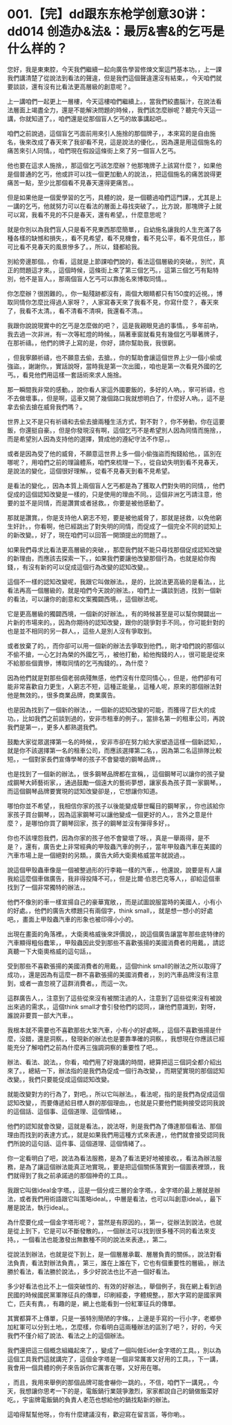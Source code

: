 # 001.【完】dd跟东东枪学创意30讲：dd014 创造办&法&：最厉&害&的乞丐是什么样的？ 

您好，我是東東腔，今天我們繼續一起向廣告學習修煉文案這門基本功。，上一課我們講清楚了從說法到看法的聲違，但是我們這個聲違還沒有結束。，今天咱們就要談談，還有沒有比看法更高層級的創意呢？。

上一講咱們一起更上一層樓，今天這樓咱們繼續上。，當我們絞盡腦汁，在說法看法層面上竭盡全力，還是不能解決問題的時候，，我們該怎麼辦呢？聽完今天這一講，你就知道了。，咱們還是從那個盲人乞丐的故事講起吧。。

咱們之前說過，這個盲乞丐面前用來引人施捨的那個牌子，，本來寫的是自由施名，後來改成了春天來了我卻看不見，這是說法的優化。，因為還是用這個施名的痛苦來引人同情。，咱們現在假設這條街上來了另一個盲人乞丐。

他也要在這求人施捨，，那這個乞丐該怎麼辦？他那塊牌子上該寫什麼？，如果他是個普通的乞丐，他或許可以找一個更加動人的說法，，把這個施名的痛苦說得更痛苦一點，至少比那個看不見春天還得更痛苦。。

但是如果他是一個愛學習的乞丐，具體的說，是一個聽過咱們這門課，，尤其是上一講的乞丐，他就努力可以在看法的層面上尋找突破了。，比方說，那塊牌子上就可以寫，我看不見的不只是春天，還有希望。，什麼意思呢？

就是你別以為我們盲人只是看不見東西那麼簡單，，自幼施名讓我的人生充滿了各種各樣的缺憾和損失，，看不見希望，看不見機會，看不見公平，看不見信任，，那可比看不見春天的風景慘多了。，所以，錢都給我。

別給旁邊那個。，你看，這就是上節課咱們說的，看法這個層級的突破。，別忙，真正的問題這才來。，這個時候，這條街上來了第三個乞丐。，這第三個乞丐有點特別，他不是盲人。，那兩個盲人乞丐可以靠施名來博取同情。。

你怎麼辦？很困難的。，你一點殘跡都沒有，兩個大眼睛都只有150度的近視。，博取同情你怎麼比得過人家呀？，人家寫春天來了我看不見，你寫什麼？，春天來了，我看不太清。，看不清看不清唄，我還看不清。。

我跟你說說現實中的乞丐是怎麼做的吧？，這是我親眼見過的事情。，多年前吶，我去過一次非洲，有一次等紅燈的時候。，隔著車窗就看見有幾個乞丐舉著牌子，在那祈禱。，他們的牌子上寫的是，你好，請你幫助我，我很窮。

，但我寧願祈禱，也不願意去偷，去搶。，你的幫助會讓這個世界上少一個小偷或強盜。，謝謝你。，實話說呀，當時我是第一次出國，，咱也是第一次看見外國的乞丐。，看見他們用這樣一套話術來求人施捨。

那一瞬間我非常的感動。，說你看人家這外國要飯的，多好的人吶。，寧可祈禱，也不去做壞事。，但是啊，這車又開了幾個路口我就想明白了，什麼好人吶。，這不是拿去偷去搶在威脅我們嗎？。

世界上又不是只有祈禱和去偷去搶兩種生活方式，對不對？，你不勞動，你在這要飯，你還挺自豪。，但是你發現沒有啊，這個乞丐不是希望別人因為同情而施捨，，而是希望別人因為支持他的選擇，贊成他的遵紀守法不作惡，。

或者是因為受了他的威脅，不願意這世界上多一個小偷強盜而掏錢給他。，區別在哪呢？，用咱們之前的理論體系，咱們來梳理一下。，從自幼失明到看不見春天，是說法的變化，這個很好理解。，從看不見春天到看不見希望。

是看法的變化。，因為本質上兩個盲人乞丐都是為了獲取人們對失明的同情，，他們促成的這個認知改變是一樣的，只是使用的理由不同。，這個非洲乞丐請注意，他要的並不是同情，而是讚賞或者拯救。，你要是被他感動了。

那就是讚賞。，你是支持他人窮志不短，要是被他威脅了，那就是拯救，以免他窮生奸計。，你看啊，他已經跳出了對失明的同情，而促成了一個完全不同的認知上的新改變。，好了，現在咱們可以回答一開頭提出的問題了。。

如果我們尋求比看法更高層級的突破，，那麼我們就不能只尋找那個促成認知改變的新理由，而應該去探索一下。，如果我們要讓他改變那個行為，也就是給你掏錢，，有沒有新的可以促成這個行為改變的認知改變。。

這個不一樣的認知改變呢，我跟它叫做辦法。，是的，比說法更高級的是看法。，比看法再高一個層級的，就是咱們今天說的辦法。，咱們上一講談到過，找到一個新的看法，可以讓你的創意和文案獨闢西境。，這個辦法呢。

它是更高層級的獨闢西境，一個新的好辦法。，有的時候甚至是可以幫你開闢出一片新的市場來的。，因為你期待的認知改變，跟你的競爭對手不同。，你可能針對的也是並不相同的另一群人。，這些人是別人沒有爭取到。

或者放棄了的。，而你卻可以用一個新的辦法去爭取到他們。，剛才咱們說的那個以不偷不搶，一心乞討為榮的外國乞丐，，被他打動，給他掏錢的人，，很可能是從來不給那些個賣慘，博取同情的乞丐掏錢的。，為什麼？

因為他們就是對那些個老弱病殘無感，他們沒有什麼同情心。，但是，他們卻有可能非常喜歡自力更生，人窮志不短，這種正能量。，這種人呢，原來的那個辦法對他是無效的。，很多商業品牌，商業廣告。

也是因為找到了一個新的辦法，，一個新的認知改變的可能，而獲得了巨大的成功。，比如我們之前談到過的，安非市租車的例子。，當排名第一的租車公司，再說我們是第一，，更多人都熟選我們。

鼓勵大家從眾選擇第一名的時候，，安非市卻在努力給大家塑造這樣一個新認知，，就是你不該選擇第一名的租車公司，而應該選擇第二名，，因為第二名這排隊比較短。，一個對家長們宣傳學琴的孩子不會變壞的鋼琴品牌，。

也是找到了一個新的辦法。，很多鋼琴品牌都在宣稱，，這個鋼琴可以讓你的孩子變成鋼琴大師藝術家，，通過鼓勵一個遠大的藝術夢想，讓家長為孩子買一家鋼琴。，而這個鋼琴品牌要實現的認知改變卻是，，它想讓你知道。

哪怕你並不希望，，我相信你家的孩子以後能變成舉世矚目的鋼琴家，，你也該給你家孩子買台鋼琴，，因為這家鋼琴可以讓他變成一個更好的人。，言外之意是什麼？，是哪怕你買了鋼琴回家，孩子的鋼琴並沒有彈得多好，。

你也不該埋怨我們，因為你家的孩子他不會變壞了呀。，真是一舉兩得，是不是？，還有，廣告史上非常經典的甲殼蟲汽車的例子，，當年甲殼蟲汽車在美國的汽車市場上是一個絕對的另類。，廣告大師大衛奧格威當年就說過，。

說這個甲殼蟲車像是一個被整過形的行李箱一樣的汽車，，他還說，說要是有人讓我給這麼個車做廣告，我非得投降不可。，但是比爾·伯恩巴克等人，，卻給這個車找到了一個非常獨特的辦法，。

他們不像別的車一樣宣揚自己的豪華寬敞，，而是試圖說服當時的美國人，小有小的好處。，他們的廣告大標題只有兩個字，think small，，就是想一想小的好處吧。，畫面上甲殼蟲汽車的形象也被印得小小的。

出現在畫面的角落裡。，大衛奧格威後來評價說，，說這個廣告讓當年那些底特律的汽車顯得粗俗蠢笨，，甲殼蟲因此受到那些不喜歡張揚的美國消費者的用戴。，請認真聽一下大衛奧格威的這句話，。

受到那些不喜歡張揚的美國消費者的用戴。，這個think small的辦法之所以取得了成功，，還是因為有這麼一群不喜歡張揚的美國消費者，，別的汽車品牌沒有注意到，或者一直忽視了這群消費者。，而這一次。

這群廣告人，，注意到了這些從來沒有被關注過的人，注意到了這些從來沒有被說出來過的需求。，這個think small才會引發他們的認同，，讓他們意識到，對呀，誰說非要買一部大汽車，。

我根本就不需要也不喜歡那些大笨汽車，小有小的好處啊。，這個不喜歡張揚是什麼，沒錯，還是洞察。，發現新的辦法也是要靠準確的洞察。，我想現在你應該已經能充分了解咱們之前為什麼再三強調洞察的重要性了吧。。

辦法、看法、說法。，你看，咱們用了好幾講的時間，總算把這三個詞全都介紹出來了。，總結一下，辦法指的是我們為促成一個行為改變，，而期望實現的那個認知改變。，我們只要能促成這個認知改變。

就能改變對方的行為了，對吧。，所以它叫辦法。，看法呢，指的是我們為促成這個認知改變，，而要傳遞給目標人群的那個理由。，也就是只要他們能夠接受認同我說的這個話、這個事、這個道理、這個情緒，。

他們的認知就會改變，這就是看法。，說法呀，則是我們為了傳達那個看法、那個理由而找到的表達方式。，就是如果我們用這種方式來表達，，他們就會接受認同我們所說的這句話、這件事、這個道理、這個情緒了。。

你一定看明白了吧，說法為看法服務，是為了看法更好地被接收。，看法為辦法服務，是為了讓這個辦法能真正地實現。，要是把這個關係落實到一個圖表裡頭，，我們就得到了我之前承諾過的那個神奇的工具。。

我跟它叫做ideal金字塔。，這是一個分成三層的金字塔。，金字塔的最上層就是辦法，或者我們用術語跟它叫策略ideal。，中層是看法，也可以叫創意ideal。，最下層是說法，執行ideal。。

為什麼要化成一個金字塔形呢？，當然是有原因的。，第一，從辦法到說法，也就是從上到下，它是可以不斷發散的。，一個辦法可以找到很多種不同的看法來支持。，一個看法也能激發出無數種不同的說法來表達。，第二。

從說法到辦法，也就是從下到上，是一個層層承載、層層負責的關係。，說法對看法負責，看法對辦法負責。，第三，誰在上誰在下，它也有個重要性的層級。，辦法勝於看法，看法勝於說法。，多少好說法也比不過一個好看法。

多少好看法也比不上一個突破性的、有效的好辦法。，舉個例子，我在網上看到過民國的時候國民黨軍隊征兵的傳單，印刷經委，字體規整。，那大字寫的是國家興亡，匹夫有責。，有趣的是，網上也能看到一份紅軍征兵的傳單。

其實都算不上傳單，只是一張特別簡陋的字條。，上邊是手寫的一行小字，老鄉參加紅軍可以分到土地。，怎麼樣，你看明白這兩種辦法的區別了吧？，好的，今天我們不僅介紹了說法、看法之上的這個辦法。

我們還把這三個概念組織起來了，，變成了一個叫做Eider金字塔的工具。，別以為這個工具我們這就講完了，這個金字塔是一個非常厲害又好用的工具。，下一講，我會用一個具體的例子來告訴你它厲害在哪，又好用在哪。

，而且，我用來舉例的那個品牌可能會嚇你一跳的。，不信，咱們下一講見。，今天，我想讓你思考一下的是，電飯鍋行業競爭激烈，家家都說自己的鍋做飯菜好吃。，宇宙牌電飯鍋的負責人老范也想給他的鍋找點新的辦法。

這咱得幫幫他呀。，你有什麼建議沒有，歡迎寫在留言區，等你喲。。
